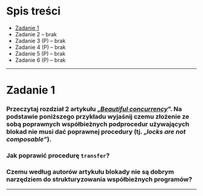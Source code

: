 # Spis treści

- [Zadanie 1](#zadanie-1)
- Zadanie 2 – brak
- Zadanie 3 (P) – brak
- Zadanie 4 (P) – brak
- Zadanie 5 (P) – brak
- Zadanie 6 (P) – brak

***

# Zadanie 1

### Przeczytaj rozdział 2 artykułu „[*Beautiful concurrency*](https://www.microsoft.com/en-us/research/wp-content/uploads/2016/02/beautiful.pdf)”. Na podstawie poniższego przykładu wyjaśnij czemu złożenie ze sobą poprawnych współbieżnych podprocedur używających blokad nie musi dać poprawnej procedury (tj. „*locks are not composable”*). 



### Jak poprawić procedurę `transfer`? 

### Czemu według autorów artykułu blokady nie są dobrym narzędziem do strukturyzowania współbieżnych programów?

***